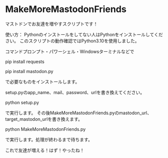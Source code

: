 # MakeMoreMastodonFriends
マストドンでお友達を増やすスクリプトです！

使い方：
Pythonのインストールをしてない人はPythonをインストールしてください。
このスクリプトの動作確認ではPython3.10を使用しました。

コマンドプロンプト・パワーシェル・Windowsターミナルなどで

pip install requests

pip install mastodon.py

で必要なものをインストールします。

setup.pyのapp_name、mail、password、urlを書き換えてください。

python setup.py

で実行します。
その後MakeMoreMastodonFriends.pyのmastodon_url、target_mastodon_urlを書き換えます。

python MakeMoreMastodonFriends.py

で実行します。処理が終わるまで待ちます。

これで友達が増える！はず！やったね！
